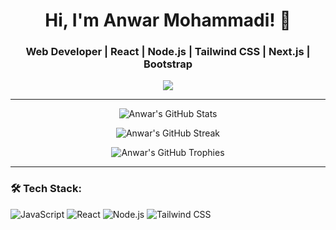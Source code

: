<h1 align="center">Hi, I'm Anwar Mohammadi! 🚀</h1>
<h3 align="center">Web Developer | React | Node.js | Tailwind CSS | Next.js | Bootstrap</h3>

<!-- Typing SVG -->
<p align="center">
  <img src="https://readme-typing-svg.herokuapp.com?font=Fira+Code&size=22&pause=1000&color=F70000&center=true&width=435&lines=Welcome+to+my+GitHub+profile!;I+am+a+Web+Developer!;I+love+React+%26+Node.js!;Building+awesome+projects!">
</p>

---

<!-- GitHub Stats -->
<p align="center">
  <img src="https://github-readme-stats.vercel.app/api?username=AnwarMohammadi2001&show_icons=true&theme=radical" alt="Anwar's GitHub Stats" />
</p>

<!-- Streak Stats -->
<p align="center">
  <img src="https://streak-stats.demolab.com?user=AnwarMohammadi2001&theme=dark" alt="Anwar's GitHub Streak" />
</p>

<!-- Trophy Showcase -->
<p align="center">
  <img src="https://github-profile-trophy.vercel.app/?username=AnwarMohammadi2001&theme=onedark" alt="Anwar's GitHub Trophies" />
</p>

---

### 🛠 Tech Stack:
![JavaScript](https://img.shields.io/badge/JavaScript-F7DF1E?style=for-the-badge&logo=javascript&logoColor=black)
![React](https://img.shields.io/badge/React-61DAFB?style=for-the-badge&logo=react&logoColor=black)
![Node.js](https://img.shields.io/badge/Node.js-339933?style=for-the-badge&logo=node.js&logoColor=white)
![Tailwind CSS](https://img.shields)
